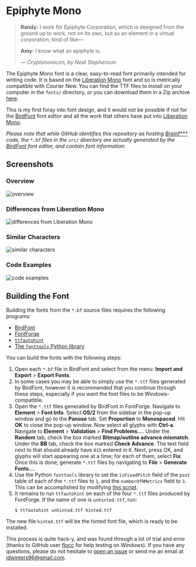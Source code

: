 # Epiphyte Mono

> **Randy:**  I work for Epiphyte Corporation, which is designed from the ground
> up to work, not on its own, but as an element in a virtual corporation, kind
> of like&mdash;
>
> **Amy:**  I know what an epiphyte is.
>
> &mdash; <cite>*Cryptonomicon*, by Neal Stephenson</cite>

The Epiphyte Mono font is a clear, easy-to-read font primarily intended for
writing code.  It is based on the
[Liberation Mono](https://pagure.io/liberation-fonts) font and so is metrically
compatible with Courier New.  You can find the TTF files to install on your
computer in the `fonts/` directory, or you can download them in a Zip archive
[here](https://github.com/jdw1996/epiphyte-mono/releases/download/v1.1/epiphyte-mono.zip).

This is my first foray into font design, and it would not be possible if not
for the [BirdFont](https://birdfont.org/) font editor and all the work that
others have put into [Liberation Mono](https://pagure.io/liberation-fonts).

*Please note that while GitHub identifies this repository as hosting
[Brainf***](https://esolangs.org/wiki/Brainfuck) code, the `*.bf` files in the
`src/` directory are actually generated by the
[BirdFont](https://birdfont.org/) font editor, and contain font information.*

## Screenshots

### Overview

![overview](https://user-images.githubusercontent.com/17225098/34446405-ac66d7fa-eca8-11e7-9078-d649d7d2af0d.png)

### Differences from Liberation Mono

![differences from Liberation Mono](https://user-images.githubusercontent.com/17225098/34446408-acc97d56-eca8-11e7-9ac6-3f5ffd0b0ec3.png)

### Similar Characters

![similar characters](https://user-images.githubusercontent.com/17225098/34446406-ac990ffe-eca8-11e7-900a-e1d365bc2248.png)

### Code Examples

![code examples](https://user-images.githubusercontent.com/17225098/34446409-ace78508-eca8-11e7-82a2-60822868bd85.png)

## Building the Font

Building the fonts from the `*.bf` source files requires the following
programs:
* [BirdFont](https://birdfont.org)
* [FontForge](https://fontforge.github.io/en-US/)
* [`ttfautohint`](https://www.freetype.org/ttfautohint/)
* [The `fonttools` Python library](https://github.com/fonttools/fonttools)

You can build the fonts with the following steps:
1. Open each `*.bf` file in BirdFont and select from the menu:
  **Import and Export** > **Export Fonts**.
1. In some cases you may be able to simply use the `*.ttf` files generated by
  BirdFont, however it is recommended that you continue through these steps,
  especially if you want the font files to be Windows-compatible.
1. Open the `*.ttf` files generated by BirdFont in FontForge.  Navigate to
  **Element** > **Font Info**.  Select **OS/2** from the sidebar in the pop-up
  window and go to the **Panose** tab.  Set **Proportion** to **Monospaced**.
  Hit **OK** to close the pop-up window.  Now select all glyphs with
  **Ctrl-a**.  Navigate to **Element** > **Validation** > **Find Problems...**.
  Under the **Random** tab, check the box marked
  **Bitmap/outline advance mismatch**.  Under the **BB** tab, check the box
  marked **Check Advance**.  The text field next to that should already have
  `615` entered in it.  Next, press OK, and glyphs will start appearing one at
  a time; for each of them, select **Fix**.  Once this is done, generate
  `*.ttf` files by navigating to **File** > **Generate Fonts...**.
1. Use the Python `fonttools` library to set the `isFixedPitch` field of the
  `post` table of each of the `*.ttf` files to `1`, and the `numberOfHMetrics`
  field to `3`.  This can be accomplished by modifying
  [this script](https://github.com/pravins/liberation-fonts/blob/master/scripts/setisFixedPitch-fonttools.py).
1. It remains to run `ttfautohint` on each of the four `*.ttf` files produced
  by FontForge.  If the name of one is `unhinted.ttf`, run:
    ```
    $ ttfautohint unhinted.ttf hinted.ttf
    ```
  The new file `hinted.ttf` will be the hinted font file, which is ready to be
  installed.

This process is quite hack-y, and was found through a lot of trial and error
(thanks to GitHub user [flocc](https://github.com/flocc) for help testing on
Windows).  If you have any questions, please do not hesitate to
[open an issue](https://github.com/jdw1996/epiphyte-mono/issues/new) or send me
an email at [jdwinters96@gmail.com](mailto:jdwinters96@gmail.com).
